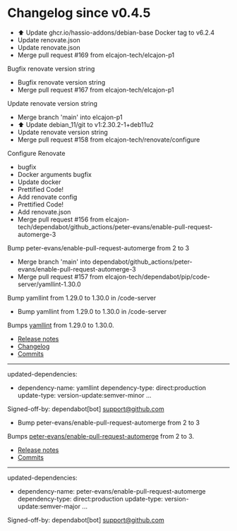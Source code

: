 # Changelog since v0.4.5
- ⬆️ Update ghcr.io/hassio-addons/debian-base Docker tag to v6.2.4 
- Update renovate.json 
- Update renovate.json 
- Merge pull request #169 from elcajon-tech/elcajon-p1

Bugfix renovate version string 
- Bugfix renovate version string 
- Merge pull request #167 from elcajon-tech/elcajon-p1

Update renovate version string 
- Merge branch 'main' into elcajon-p1 
- ⬆️ Update debian_11/git to v1:2.30.2-1+deb11u2 
- Update renovate version string 
- Merge pull request #158 from elcajon-tech/renovate/configure

Configure Renovate 
- bugfix 
- Docker arguments bugfix 
- Update docker 
- Prettified Code! 
- Add renovate config 
- Prettified Code! 
- Add renovate.json 
- Merge pull request #156 from elcajon-tech/dependabot/github_actions/peter-evans/enable-pull-request-automerge-3

Bump peter-evans/enable-pull-request-automerge from 2 to 3 
- Merge branch 'main' into dependabot/github_actions/peter-evans/enable-pull-request-automerge-3 
- Merge pull request #157 from elcajon-tech/dependabot/pip/code-server/yamllint-1.30.0

Bump yamllint from 1.29.0 to 1.30.0 in /code-server 
- Bump yamllint from 1.29.0 to 1.30.0 in /code-server

Bumps [yamllint](https://github.com/adrienverge/yamllint) from 1.29.0 to 1.30.0.
- [Release notes](https://github.com/adrienverge/yamllint/releases)
- [Changelog](https://github.com/adrienverge/yamllint/blob/master/CHANGELOG.rst)
- [Commits](https://github.com/adrienverge/yamllint/compare/v1.29.0...v1.30.0)

---
updated-dependencies:
- dependency-name: yamllint
  dependency-type: direct:production
  update-type: version-update:semver-minor
...

Signed-off-by: dependabot[bot] <support@github.com> 
- Bump peter-evans/enable-pull-request-automerge from 2 to 3

Bumps [peter-evans/enable-pull-request-automerge](https://github.com/peter-evans/enable-pull-request-automerge) from 2 to 3.
- [Release notes](https://github.com/peter-evans/enable-pull-request-automerge/releases)
- [Commits](https://github.com/peter-evans/enable-pull-request-automerge/compare/v2...v3)

---
updated-dependencies:
- dependency-name: peter-evans/enable-pull-request-automerge
  dependency-type: direct:production
  update-type: version-update:semver-major
...

Signed-off-by: dependabot[bot] <support@github.com> 
